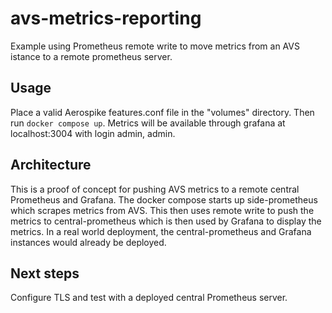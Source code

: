 # avs-metrics-reporting
Example using Prometheus remote write to move metrics from an AVS istance to a remote prometheus server.

## Usage

Place a valid Aerospike features.conf file in the "volumes" directory. Then run `docker compose up`.
Metrics will be available through grafana at localhost:3004 with login admin, admin.

## Architecture

This is a proof of concept for pushing AVS metrics to a remote central Prometheus and Grafana.
The docker compose starts up side-prometheus which scrapes metrics from AVS. This then uses remote write to push the metrics to central-prometheus
which is then used by Grafana to display the metrics. In a real world deployment, the central-prometheus and Grafana instances would already be deployed.

## Next steps

Configure TLS and test with a deployed central Prometheus server.

